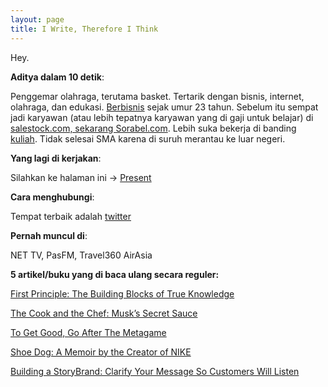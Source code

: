 ```yaml
---
layout: page
title: I Write, Therefore I Think
---
```


Hey.


**Aditya dalam 10 detik**:

Penggemar olahraga, terutama basket. Tertarik dengan bisnis, internet, olahraga, dan edukasi. [Berbisnis](https://www.atalon.id) sejak umur 23 tahun. Sebelum itu sempat jadi karyawan (atau lebih tepatnya karyawan yang di gaji untuk belajar) di [salestock.com, sekarang Sorabel.com](https://www.sorabel.com). Lebih suka bekerja di banding [kuliah](https://www.unimelb.edu.au). Tidak selesai SMA karena di suruh merantau ke luar negeri. 

**Yang lagi di kerjakan**:

Silahkan ke halaman ini -> [Present](/present)

**Cara menghubungi**:

Tempat terbaik adalah [twitter](https://www.twitter.com/aditya_dst)

**Pernah muncul di**:

NET TV, PasFM, Travel360 AirAsia

**5 artikel/buku yang di baca ulang secara reguler:**

[First Principle: The Building Blocks of True Knowledge](https://fs.blog/2018/04/first-principles/)

[The Cook and the Chef: Musk’s Secret Sauce](https://waitbutwhy.com/2015/11/the-cook-and-the-chef-musks-secret-sauce.html)

[To Get Good, Go After The Metagame](https://commoncog.com/blog/to-get-good-go-after-the-metagame/)

[Shoe Dog: A Memoir by the Creator of NIKE](https://www.goodreads.com/book/show/27220736-shoe-dog) 

[Building a StoryBrand: Clarify Your Message So Customers Will Listen](https://www.goodreads.com/book/show/34460583-building-a-storybrand) 